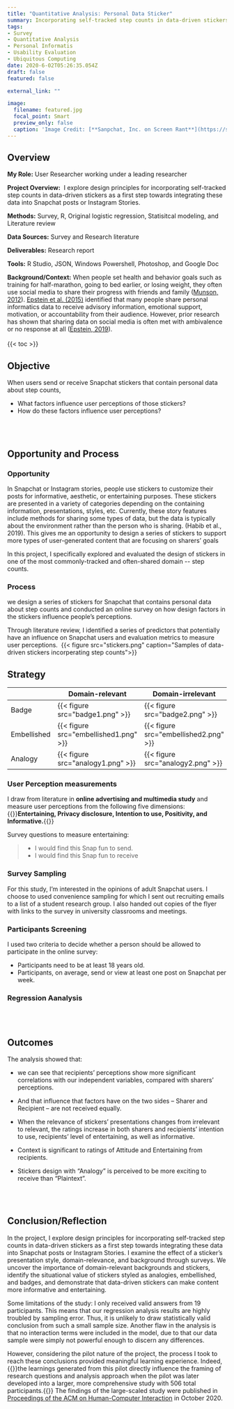 ```yaml
---
title: "Quantitative Analysis: Personal Data Sticker"
summary: Incorporating self-tracked step counts in data-driven stickers and explored integrating personal informatics data into Snapchat posts or Instagram Stories.
tags:  
- Survey
- Quantitative Analysis
- Personal Informatis
- Usability Evaluation
- Ubiquitous Computing
date: 2020-6-02T05:26:35.054Z
draft: false
featured: false

external_link: ""

image:
  filename: featured.jpg
  focal_point: Smart
  preview_only: false
  caption: 'Image Credit: [**Sanpchat, Inc. on Screen Rant**](https://screenrant.com/snapchat-stickers-premade-custom-snaps-explained/)'
---
```


## Overview

**My Role:** User Researcher working under a leading researcher 

**Project Overview:**  I explore design principles for incorporating self-tracked step counts in data-driven stickers as a first step towards integrating these data into Snapchat posts or Instagram Stories.

**Methods:** Survey, R, Original logistic regression, Statisitcal modeling, and Literature review 

**Data Sources:** Survey and Research literature  

**Deliverables:** Research report

**Tools:** R Studio, JSON, Windows Powershell, Photoshop, and Google Doc  

**Background/Context:** When people set health and behavior goals such as training for half-marathon, going to bed earlier, or losing weight, they often use social media to share their progress with friends and family ([Munson, 2012](https://ieeexplore.ieee.org/abstract/document/6240359)). [Epstein et al. (2015)](https://dl.acm.org/doi/abs/10.1145/2675133.2675135) identified that many people share personal informatics data to receive advisory information, emotional support, motivation, or accountability from their audience. However, prior research has shown that sharing data on social media is often met with ambivalence or no response at all ([Epstein, 2019](https://par.nsf.gov/biblio/10158861)). 
</br>
</br>
{{< toc >}} 

## Objective

When users send or receive Snapchat stickers that contain personal data about step counts,

* What factors influence user perceptions of those stickers?   
* How do these factors influence user perceptions? 
</br>
</br>

## Opportunity and Process

### Opportunity

In Snapchat or Instagram stories, people use stickers to customize their posts for informative, aesthetic, or entertaining purposes. These stickers are presented in a variety of categories depending on the containing information, presentations, styles, etc. Currently, these story features include methods for sharing some types of data, but the data is typically about the environment rather than the person who is sharing. (Habib et al., 2019). This gives me an opportunity to design a series of stickers to support more types of user-generated content that are focusing on sharers’ goals

In this project, I specifically explored and evaluated the design of stickers in one of the most commonly-tracked and often-shared domain -- step counts. 

### Process

we design a series of stickers for Snapchat that contains personal data about step counts and conducted an online survey on how design factors in the stickers influence people’s perceptions.  

Through literature review, I identified a series of predictors that potentially have an influence on Snapchat users and evaluation metrics to measure user perceptions. 
{{< figure src="stickers.png" caption="Samples of data-driven stickers incorperating step counts">}}
</br>

## Strategy

|             | Domain-relevant                       | Domain-irrelevant                     |
|-------------|---------------------------------------|---------------------------------------|
| Badge       | {{< figure src="badge1.png" >}}       | {{< figure src="badge2.png" >}}       |
| Embellished | {{< figure src="embellished1.png" >}} | {{< figure src="embellished2.png" >}} |
| Analogy     | {{< figure src="analogy1.png" >}}     | {{< figure src="analogy2.png" >}}     |

### User Perception measurements

I draw from literature in **online advertising and multimedia study** and measure user perceptions from the following five dimensions: {{<hl>}}**Entertaining, Privacy disclosure, Intention to use, Positivity, and Informative.**{{</hl>}}

Survey questions to measure entertaining:
>- I would find this Snap fun to send.
>- I would find this Snap fun to receive 

### Survey Sampling 

For this study, I’m interested in the opinions of adult Snapchat users. I choose to used convenience sampling for which I sent out recruiting emails to a list of a student research group. I also handed out copies of the flyer with links to the survey in university classrooms and meetings.

### Participants Screening 

I used two criteria to decide whether a person should be allowed to participate in the online survey: 

- Participants need to be at least 18 years old.
- Participants, on average, send or view at least one post on Snapchat per week.

### Regression Aanalysis

</br>
</br>

## Outcomes 

The analysis showed that: 
- we can see that recipients’ perceptions show more significant correlations with our independent variables, compared with sharers’ perceptions. 

- And that influence that factors have on the two sides – Sharer and Recipient – are not received equally. 

- When the relevance of stickers’ presentations changes from irrelevant to relevant, the ratings increase in both sharers and recipients’ intention to use, recipients’ level of entertaining, as well as informative. 

- Context is significant to ratings of Attitude and Entertaining from recipients.

- Stickers design with “Analogy” is perceived to be more exciting to receive than “Plaintext”. 
</br>
</br>

## Conclusion/Reflection

In the project, I explore design principles for incorporating self-tracked step counts in data-driven stickers as a first step towards integrating these data into Snapchat posts or Instagram Stories. I examine the effect of a sticker’s presentation style, domain-relevance, and background through surveys. We uncover the importance of domain-relevant backgrounds and stickers, identify the situational value of stickers styled as analogies, embellished, and badges, and demonstrate that data-driven stickers can make content more informative and entertaining. 

Some limitations of the study: I only received valid answers from 19 participants. This means that our regression analysis results are highly troubled by sampling error. Thus, it is unlikely to draw statistically valid conclusion from such a small sample size. Another flaw in the analysis is that no interaction terms were included in the model, due to that our data sample were simply not powerful enough to discern any differences. 

However, considering the pilot nature of the project, the process I took to reach these conclusions provided meaningful learning experience. Indeed, {{<hl>}}the learnings generated from this pilot directly influence the framing of research questions and analysis approach when the pilot was later developed into a larger, more comprehensive study with 506 total participants.{{</hl>}} The findings of the large-scaled study were published in  [Proceedings of the ACM on Human-Computer Interaction](https://dl.acm.org/doi/abs/10.1145/3415166) in October 2020.